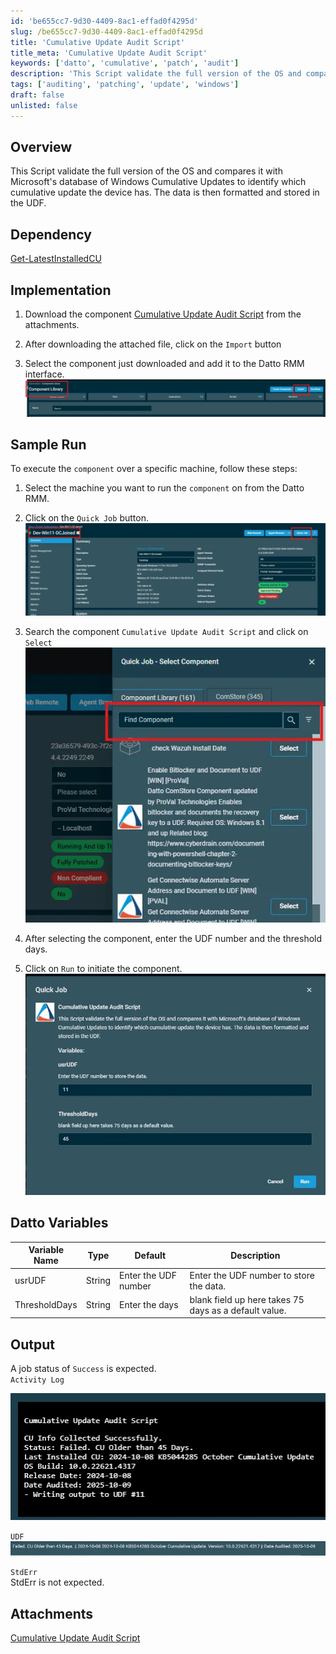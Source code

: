 ```yaml
---
id: 'be655cc7-9d30-4409-8ac1-effad0f4295d'
slug: /be655cc7-9d30-4409-8ac1-effad0f4295d
title: 'Cumulative Update Audit Script'
title_meta: 'Cumulative Update Audit Script'
keywords: ['datto', 'cumulative', 'patch', 'audit']
description: 'This Script validate the full version of the OS and compares it with Microsofts database of Windows Cumulative Updates to identify which cumulative update the device has. The data is then formatted and stored in the UDF.'
tags: ['auditing', 'patching', 'update', 'windows']
draft: false
unlisted: false
---
```


## Overview  
This Script validate the full version of the OS and compares it with Microsoft's database of Windows Cumulative Updates to identify which cumulative update the device has. The data is then formatted and stored in the UDF.
  
## Dependency  
[Get-LatestInstalledCU](/docs/67416ac2-2311-43c4-8fbf-c5b0c9a48e71)

## Implementation  

1. Download the component [Cumulative Update Audit Script](../../../static/attachments/Cumulative%20Update%20Audit%20Script.cpt) from the attachments.

2. After downloading the attached file, click on the `Import` button
3. Select the component just downloaded and add it to the Datto RMM interface.  
![Image 1](../../../static/img/docs/cad55427-9b06-47c0-b675-6b2fb974c1c4/template1.webp)  

## Sample Run

To execute the `component` over a specific machine, follow these steps:  

1. Select the machine you want to run the `component` on from the Datto RMM.  

2. Click on the `Quick Job` button.  
![Image 2](../../../static/img/docs/cad55427-9b06-47c0-b675-6b2fb974c1c4/template2.webp)  

3. Search the component `Cumulative Update Audit Script` and click on `Select`
 ![Image 3](../../../static/img/docs/cad55427-9b06-47c0-b675-6b2fb974c1c4/template3.webp)

4. After selecting the component, enter the UDF number and the threshold days.

5. Click on `Run` to initiate the component.  
![Image 4](../../../static/img/docs/be655cc7-9d30-4409-8ac1-effad0f4295d/S3.webp)


## Datto Variables

| Variable Name | Type | Default | Description |
| ------------- | ---- | ------- | ----------- |
|usrUDF|String|Enter the UDF number|Enter the UDF number to store the data.|
|ThresholdDays|String|Enter the days|blank field up here takes 75 days as a default value.|

## Output  
A job status of `Success` is expected.  
`Activity Log`  

![Image 5](../../../static/img/docs/be655cc7-9d30-4409-8ac1-effad0f4295d/S2.webp)  

`UDF`  
![Image 6](../../../static/img/docs/be655cc7-9d30-4409-8ac1-effad0f4295d/S1.webp)

`StdErr`  
StdErr is not expected.

## Attachments  
[Cumulative Update Audit Script](../../../static/attachments/Cumulative%20Update%20Audit%20Script.cpt)